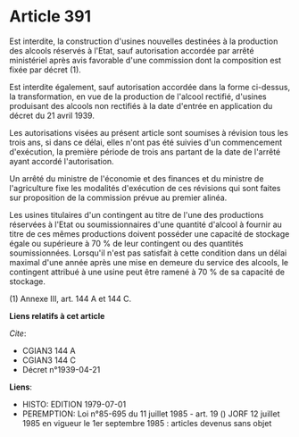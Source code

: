 # Article 391

Est interdite, la construction d'usines nouvelles destinées à la production des alcools réservés à l'Etat, sauf autorisation
accordée par arrêté ministériel après avis favorable d'une commission dont la composition est fixée par décret (1).

Est interdite également, sauf autorisation accordée dans la forme ci-dessus, la transformation, en vue de la production de
l'alcool rectifié, d'usines produisant des alcools non rectifiés à la date d'entrée en application du décret du 21 avril
1939.

Les autorisations visées au présent article sont soumises à révision tous les trois ans, si dans ce délai, elles n'ont pas
été suivies d'un commencement d'exécution, la première période de trois ans partant de la date de l'arrêté ayant accordé
l'autorisation.

Un arrêté du ministre de l'économie et des finances et du ministre de l'agriculture fixe les modalités d'exécution de ces
révisions qui sont faites sur proposition de la commission prévue au premier alinéa.

Les usines titulaires d'un contingent au titre de l'une des productions réservées à l'Etat ou soumissionnaires d'une quantité
d'alcool à fournir au titre de ces mêmes productions doivent posséder une capacité de stockage égale ou supérieure à 70 % de
leur contingent ou des quantités soumissionnées. Lorsqu'il n'est pas satisfait à cette condition dans un délai maximal d'une
année après une mise en demeure du service des alcools, le contingent attribué à une usine peut être ramené à 70 % de sa
capacité de stockage.

(1) Annexe III, art. 144 A et 144 C.

**Liens relatifs à cet article**

_Cite_:

  - CGIAN3 144 A
  - CGIAN3 144 C
  - Décret n°1939-04-21

**Liens**:

  - HISTO: EDITION 1979-07-01
  - PEREMPTION: Loi n°85-695 du 11 juillet 1985 - art. 19 () JORF 12 juillet 1985 en vigueur le 1er septembre 1985 : articles devenus sans objet

